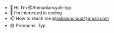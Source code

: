 - 👋 Hi, I’m @Ahmadiansyah-typ
- 👀 I’m interested in coding
- 📫 How to reach me @aldiowncloud@gmail.com
- 😄 Pronouns: Typ

<!---
Ahmadiansyah-typ/Ahmadiansyah-typ is a ✨ special ✨ repository because its `README.md` (this file) appears on your GitHub profile.
You can click the Preview link to take a look at your changes.
--->
